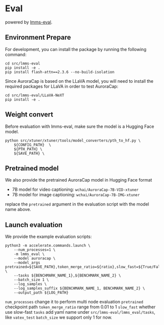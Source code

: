 # Eval
powered by [lmms-eval](https://github.com/EvolvingLMMs-Lab/lmms-eval).

## Environment Prepare

For development, you can install the package by running the following command:
```
cd src/lmms-eval
pip install -e .
pip install flash-attn==2.3.6 --no-build-isolation
```

Since AuroraCap is based on the LLaVA model, you will need to install the required packages for LLaVA in order to test AuroraCap:
```
cd src/lmms-eval/LLaVA-NeXT
pip install -e .
```

## Weight convert
Before evaluation with lmms-eval, make sure the model is a Hugging Face model.
```
python src/xtuner/xtuner/tools/model_converters/pth_to_hf.py \
    ${CONFIG_PATH}  \
    ${PTH_PATH} \
    ${SAVE_PATH} \
```


## Pretrained model
We also provide the pretrained AuroraCap model in Hugging Face format

- 7B model for video captioning: `wchai/AuroraCap-7B-VID-xtuner`
- 7B model for image captioning: `wchai/AuroraCap-7B-IMG-xtuner`

replace the `pretrained` argument in the evaluation script with the model name above.

## Launch evaluation
We provide the example evaluation scripts:
```
python3 -m accelerate.commands.launch \
    --num_processes=1 \
    -m lmms_eval \
    --model auroracap \
    --model_args pretrained=${SAVE_PATH},token_merge_ratio=${ratio},slow_fast=${True/False} \
    --tasks ${BENCHMARK_NAME_1},${BENCHMARK_NAME_2} \
    --batch_size 1 \
    --log_samples \
    --log_samples_suffix ${BENCHMARK_NAME_1, BENCHMARK_NAME_2} \
    --output_path ${LOG_PATH}
```
`num_processes` change it to perform multi node evaluation
`pretrained` checkpoint path
`token_merge_ratio` range from 0.01 to 1
`slow_fast` whether use slow-fast
`tasks` add yaml name under `src/lmms-eval/lmms_eval/tasks`, like `vatex_test`
`batch_size` we support only 1 for now.
